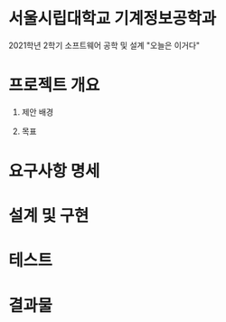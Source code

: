 # 서울시립대학교 기계정보공학과
2021학년 2학기 소프트웨어 공학 및 설계 "오늘은 이거다"

# 프로젝트 개요
1. 제안 배경

2. 목표

# 요구사항 명세

# 설계 및 구현

# 테스트

# 결과물
